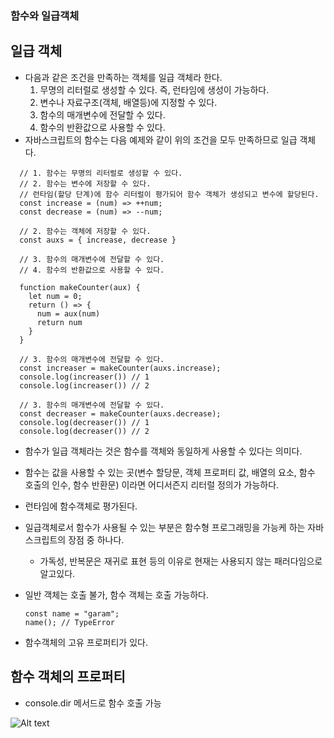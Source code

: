 ### 함수와 일급객체

## 일급 객체

- 다음과 같은 조건을 만족하는 객체를 일급 객체라 한다.
  1. 무명의 리터럴로 생성할 수 있다. 즉, 런타임에 생성이 가능하다.
  2. 변수나 자료구조(객체, 배열등)에 지정할 수 있다.
  3. 함수의 매개변수에 전달할 수 있다.
  4. 함수의 반환값으로 사용할 수 있다.
- 자바스크립트의 함수는 다음 예제와 같이 위의 조건을 모두 만족하므로 일급 객체다.

```
  // 1. 함수는 무명의 리터럴로 생성할 수 있다.
  // 2. 함수는 변수에 저장할 수 있다.
  // 런타임(할당 단계)에 함수 리터럴이 평가되어 함수 객체가 생성되고 변수에 할당된다.
  const increase = (num) => ++num;
  const decrease = (num) => --num;

  // 2. 함수는 객체에 저장할 수 있다.
  const auxs = { increase, decrease }

  // 3. 함수의 매개변수에 전달할 수 있다.
  // 4. 함수의 반환값으로 사용할 수 있다.

  function makeCounter(aux) {
    let num = 0;
    return () => {
      num = aux(num)
      return num
    }
  }

  // 3. 함수의 매개변수에 전달할 수 있다.
  const increaser = makeCounter(auxs.increase);
  console.log(increaser()) // 1
  console.log(increaser()) // 2

  // 3. 함수의 매개변수에 전달할 수 있다.
  const decreaser = makeCounter(auxs.decrease);
  console.log(decreaser()) // 1
  console.log(decreaser()) // 2
```

- 함수가 일급 객체라는 것은 함수를 객체와 동일하게 사용할 수 있다는 의미다.
- 함수는 값을 사용할 수 있는 곳(변수 할당문, 객체 프로퍼티 값, 배열의 요소, 함수 호출의 인수, 함수 반환문) 이라면 어디서즌지 리터럴 정의가 가능하다.
- 런타임에 함수객체로 평가된다.
- 일급객체로서 함수가 사용될 수 있는 부분은 함수형 프로그래밍을 가능케 하는 자바스크립트의 장점 중 하나다.

  - 가독성, 반복문은 재귀로 표현 등의 이유로 현재는 사용되지 않는 패러다임으로 알고있다.

- 일반 객체는 호출 불가, 함수 객체는 호출 가능하다.

  ```
  const name = "garam";
  name(); // TypeError
  ```

- 함수객체의 고유 프로퍼티가 있다.

## 함수 객체의 프로퍼티

- console.dir 메서드로 함수 호출 가능

![Alt text](/path/to/cap-1.png "Optional title")
